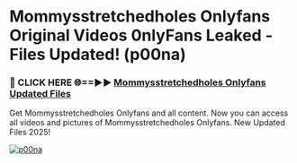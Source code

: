 # Mommysstretchedholes Onlyfans Original Videos 0nlyFans Leaked - Files Updated! (p00na)

<h3>🔴 CLICK HERE 🌐==►► <a href="https://tinyurl.com/2jnfzry5" rel="nofollow">Mommysstretchedholes Onlyfans Updated Files</a></h3>

Get Mommysstretchedholes Onlyfans and all content. Now you can access all videos and pictures of Mommysstretchedholes Onlyfans. New Updated Files 2025!

[![p00na](https://i.imgur.com/GyGTBgg.gif)](https://tinyurl.com/2jnfzry5)
